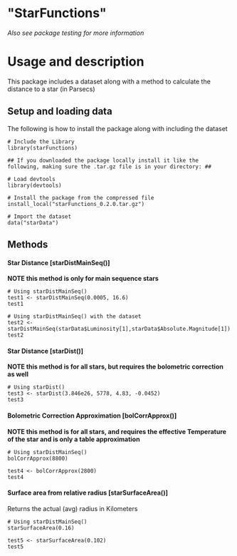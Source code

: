 # "StarFunctions"

*Also see package testing for more information*

# Usage and description
This package includes a dataset along with a method to calculate the distance to a star (in Parsecs) 

## Setup and loading data
The following is how to install the package along with including the dataset

```{r setup}
# Include the Library
library(starFunctions)

## If you downloaded the package locally install it like the following, making sure the .tar.gz file is in your directory: ##

# Load devtools
library(devtools)

# Install the package from the compressed file
install_local("starFunctions_0.2.0.tar.gz")

# Import the dataset
data("starData")
```


## Methods
#### Star Distance [starDistMainSeq()]
**NOTE this method is only for main sequence stars**

```{r}
# Using starDistMainSeq() 
test1 <- starDistMainSeq(0.0005, 16.6)
test1

# Using starDistMainSeq() with the dataset
test2 <- starDistMainSeq(starData$Luminosity[1],starData$Absolute.Magnitude[1])
test2
```

#### Star Distance [starDist()]
**NOTE this method is for all stars, but requires the bolometric correction as well**

```{r}
# Using starDist() 
test3 <- starDist(3.846e26, 5778, 4.83, -0.0452)
test3

```

#### Bolometric Correction Approximation [bolCorrApprox()]
**NOTE this method is for all stars, and requires the effective Temperature of the star and is only a table approximation**

```{r}
# Using starDistMainSeq() 
bolCorrApprox(8800)

test4 <- bolCorrApprox(2800)
test4

```

#### Surface area from relative radius [starSurfaceArea()]
Returns the actual (avg) radius in Kilometers

```{r}
# Using starDistMainSeq() 
starSurfaceArea(0.16)

test5 <- starSurfaceArea(0.102)
test5

```
